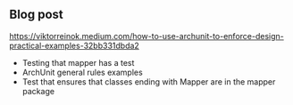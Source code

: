 ## Blog post

https://viktorreinok.medium.com/how-to-use-archunit-to-enforce-design-practical-examples-32bb331dbda2


- Testing that mapper has a test
- ArchUnit general rules examples
- Test that ensures that classes ending with Mapper are in the mapper package